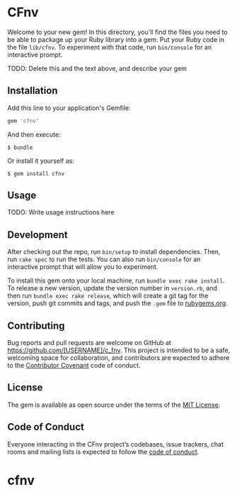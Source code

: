 # CFnv

Welcome to your new gem! In this directory, you'll find the files you need to be able to package up your Ruby library into a gem. Put your Ruby code in the file `lib/cfnv`. To experiment with that code, run `bin/console` for an interactive prompt.

TODO: Delete this and the text above, and describe your gem

## Installation

Add this line to your application's Gemfile:

```ruby
gem 'cfnv'
```

And then execute:

    $ bundle

Or install it yourself as:

    $ gem install cfnv

## Usage

TODO: Write usage instructions here

## Development

After checking out the repo, run `bin/setup` to install dependencies. Then, run `rake spec` to run the tests. You can also run `bin/console` for an interactive prompt that will allow you to experiment.

To install this gem onto your local machine, run `bundle exec rake install`. To release a new version, update the version number in `version.rb`, and then run `bundle exec rake release`, which will create a git tag for the version, push git commits and tags, and push the `.gem` file to [rubygems.org](https://rubygems.org).

## Contributing

Bug reports and pull requests are welcome on GitHub at https://github.com/[USERNAME]/c_fnv. This project is intended to be a safe, welcoming space for collaboration, and contributors are expected to adhere to the [Contributor Covenant](http://contributor-covenant.org) code of conduct.

## License

The gem is available as open source under the terms of the [MIT License](https://opensource.org/licenses/MIT).

## Code of Conduct

Everyone interacting in the CFnv project’s codebases, issue trackers, chat rooms and mailing lists is expected to follow the [code of conduct](https://github.com/[USERNAME]/c_fnv/blob/master/CODE_OF_CONDUCT.md).
# cfnv

